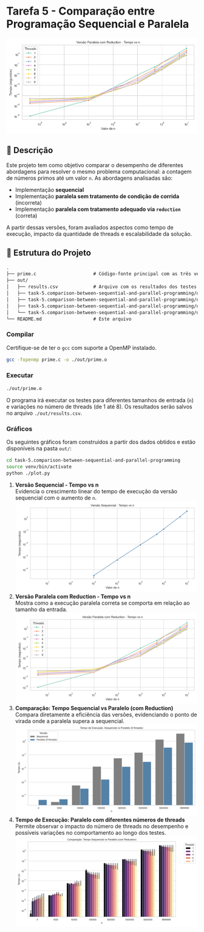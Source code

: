 # Tarefa 5 - Comparação entre Programação Sequencial e Paralela

![grafico_paralela_reduction_threads](out/grafico_paralela_reduction_threads.png)

## 📌 Descrição

Este projeto tem como objetivo comparar o desempenho de diferentes abordagens para resolver o mesmo problema computacional: a contagem de números primos até um valor `n`. As abordagens analisadas são:

- Implementação **sequencial**
- Implementação **paralela sem tratamento de condição de corrida** (incorreta)
- Implementação **paralela com tratamento adequado via `reduction`** (correta)

A partir dessas versões, foram avaliados aspectos como tempo de execução, impacto da quantidade de threads e escalabilidade da solução.

## 📂 Estrutura do Projeto

```md
.
├── prime.c                     # Código-fonte principal com as três versões (documentado)
├── out/
│   ├── results.csv             # Arquivo com os resultados dos testes (gerado em tempo de execução)
│   ├── task-5.comparison-between-sequential-and-parallel-programming/out/grafico_paralela_reduction_threads.png
│   ├── task-5.comparison-between-sequential-and-parallel-programming/out/grafico_sequencial.png
│   ├── task-5.comparison-between-sequential-and-parallel-programming/out/grafico2_comparacao_barras.png
│   └── task-5.comparison-between-sequential-and-parallel-programming/out/grafico3_seq_vs_parallel8.png
└── README.md                   # Este arquivo
```

### Compilar

Certifique-se de ter o `gcc` com suporte a OpenMP instalado.

```bash
gcc -fopenmp prime.c -o ./out/prime.o
```

### Executar

```bash
./out/prime.o
```

O programa irá executar os testes para diferentes tamanhos de entrada (`n`) e variações no número de threads (de 1 até 8). Os resultados serão salvos no arquivo `./out/results.csv`.

### Gráficos

Os seguintes gráficos foram construídos a partir dos dados obtidos e estão disponíveis na pasta `out/`:

```bash
cd task-5.comparison-between-sequential-and-parallel-programming
source venv/bin/activate
python ./plot.py
```

1. **Versão Sequencial - Tempo vs n**  
   Evidencia o crescimento linear do tempo de execução da versão sequencial com o aumento de `n`.
![grafico_sequencial](out/grafico_sequencial.png)
2. **Versão Paralela com Reduction - Tempo vs n**  
   Mostra como a execução paralela correta se comporta em relação ao tamanho da entrada.
![grafico_paralela_reduction_threads](out/grafico_paralela_reduction_threads.png)
3. **Comparação: Tempo Sequencial vs Paralelo (com Reduction)**  
   Compara diretamente a eficiência das versões, evidenciando o ponto de virada onde a paralela supera a sequencial.
![grafico3_seq_vs_parallel8](out/grafico3_seq_vs_parallel8.png)
4. **Tempo de Execução: Paralelo com diferentes números de threads**  
   Permite observar o impacto do número de threads no desempenho e possíveis variações no comportamento ao longo dos testes.
![grafico2_comparacao_barras](out/grafico2_comparacao_barras.png)
